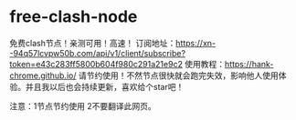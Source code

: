 # free-clash-node
免费clash节点！亲测可用！高速！
订阅地址：https://xn--94q57lcvpw50b.com/api/v1/client/subscribe?token=e43c283ff5800b604f980c291a21e9c2
使用教程：https://hank-chrome.github.io/
请节约使用！不然节点很快就会跑完失效，影响他人使用体验。并且我以后也会持续更新，喜欢给个star吧！






注意：1节点节约使用 2不要翻译此网页。
